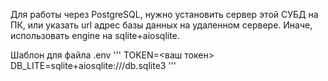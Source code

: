 Для работы через PostgreSQL, нужно установить сервер этой СУБД на ПК, 
или указать url адрес базы данных на удаленном сервере. 
Иначе, использовать engine на sqlite+aiosqlite.

Шаблон для файла .env
'''
TOKEN=<ваш токен>
DB_LITE=sqlite+aiosqlite:///db.sqlite3
'''